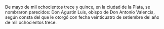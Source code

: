 De mayo de mil ochocientos trece y quince, en la ciudad de la Plata, se nombraron parecidos: Don Agustín Luis, obispo de Don Antonio Valencia, según consta del que le otorgó con fecha veinticuatro de setiembre del año de mil ochocientos trece.